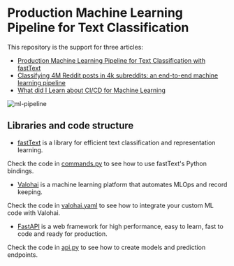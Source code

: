 # Production Machine Learning Pipeline for Text Classification

This repository is the support for three articles:
- [Production Machine Learning Pipeline for Text Classification with fastText](https://blog.valohai.com/production-machine-learning-pipeline-text-classification-fasttext)
- [Classifying 4M Reddit posts in 4k subreddits: an end-to-end machine learning pipeline](https://blog.valohai.com/machine-learning-pipeline-classifying-reddit-posts)
- [What did I Learn about CI/CD for Machine Learning](https://valohai.com/blog/cicd-for-machine-learning/)

![ml-pipeline](https://valohai.com/blog/machine-learning-pipeline-classifying-reddit-posts/end-to-end-ml-pipeline.jpg)

## Libraries and code structure
- [fastText](https://fasttext.cc/) is a library for efficient text classification and representation learning.

Check the code in [commands.py](https://github.com/arimbr/valohai-fasttext-example/blob/master/models/classification/commands.py) to see how to use fastText's Python bindings.
- [Valohai](https://valohai.com) is a machine learning platform that automates MLOps and record keeping.

Check the code in [valohai.yaml](https://github.com/arimbr/valohai-fasttext-example/blob/master/valohai.yaml) to see how to integrate your custom ML code with Valohai.
- [FastAPI](https://fastapi.tiangolo.com/) is a web framework for high performance, easy to learn, fast to code and ready for production.

Check the code in [api.py](https://github.com/arimbr/valohai-fasttext-example/blob/master/api.py) to see how to create models and prediction endpoints.
